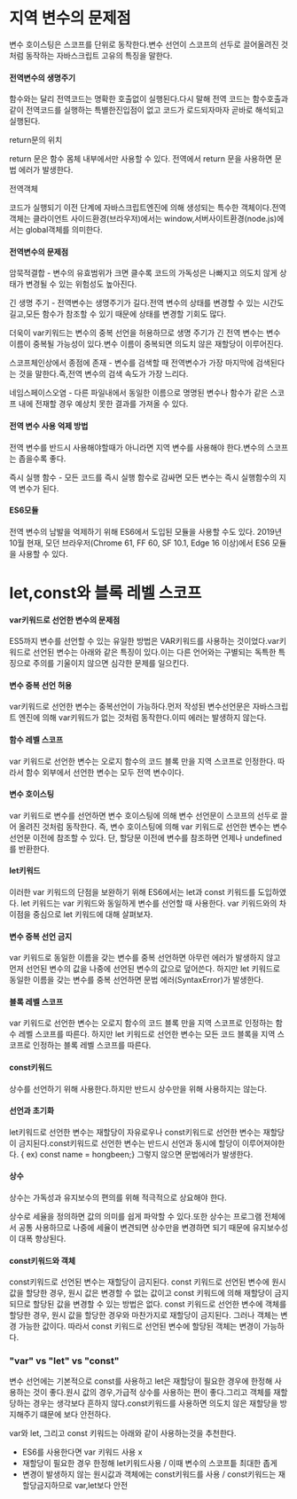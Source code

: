 # 지역 변수의 문제점

변수 호이스팅은 스코프를 단위로 동작한다.변수 선언이 스코프의 선두로 끌어올려진 것처럼 동작하는 자바스크립트 고유의 특징을 말한다.



#### 전역변수의 생명주기

함수와는 달리 전역코드는 명확한 호출없이 실행된다.다시 말해 전역 코드는 함수호출과 같이 전역코드를 실행하는 특별한진입점이 없고 코드가 로드되자마자 곧바로 해석되고 실행된다.



return문의 위치

return 문은 함수 몸체 내부에서만 사용할 수 있다. 전역에서 return 문을 사용하면 문법 에러가 발생한다.



전역객체

코드가 실행되기 이전 단계에 자바스크립트엔진에 의해 생성되는 특수한 객체이다.전역 객체는 클라이언트 사이드환경(브라우저)에서는 window,서버사이트환경(node.js)에서는 global객체를 의미한다.





#### 전역변수의 문제점

암묵적결합 - 변수의 유효범위가 크면 클수록 코드의 가독성은 나빠지고 의도치 않게 상태가 변경될 수 있는 위험성도 높아진다.



긴 생명 주기 - 전역변수는 생명주기가 길다.전역 변수의 상태를 변경할 수 있는 시간도 길고,모든 함수가 참조할 수 있기 때문에 상태를 변경할 기회도 많다.

더욱이 var키워드는 변수의 중복 선언을 허용하므로 생명 주기가 긴 전역 변수는 변수 이름이 중복될 가능성이 있다.변수 이름이 중복되면 의도치 않은 재할당이 이루어진다.



스코프체인상에서 종점에 존재 - 변수를 검색할 때 전역변수가 가장 마지막에 검색된다는 것을 말한다.즉,전역 변수의 검색 속도가 가장 느리다.



네임스페이스오염 - 다른 파일내에서 동일한 이름으로 명명된 변수나 함수가 같은 스코프 내에 전재할 경우 예상치 못한 결과를 가져올 수 있다.



#### 전역 변수 사용 억제 방법

전역 변수를 반드시 사용해야할때가 아니라면 지역 변수를 사용해야 한다.변수의 스코프는 좁을수록 좋다.



즉시 실행 함수 - 모든 코드를 즉시 실행 함수로 감싸면 모든 변수는 즉시 실행함수의 지역 변수가 된다.



#### ES6모듈

전역 변수의 남발을 억제하기 위해 ES6에서 도입된 모듈을 사용할 수도 있다.  2019년 10월 현재, 모던 브라우저(Chrome 61, FF 60, SF 10.1, Edge 16 이상)에서 ES6 모듈을 사용할 수 있다. 



# let,const와 블록 레벨 스코프

#### var키워드로 선언한 변수의 문제점

ES5까지 변수를 선언할 수 있는 유일한 방법은 VAR키워드를 사용하는 것이었다.var키워드로 선언된 변수는 아래와 같은 특징이 있다.이는 다른 언어와는 구별되는 독특한 특징으로 주의를 기울이지 않으면 심각한 문제를 일으킨다.



#### 변수 중복 선언 허용

var키워드로 선언한 변수는 중복선언이 가능하다.먼저 작성된 변수선언문은 자바스크립트 엔진에 의해 var키워드가 없는 것처럼 동작한다.이띠 에러는 발생하지 않는다.



#### 함수 레벨 스코프

var 키워드로 선언한 변수는 오로지 함수의 코드 블록 만을 지역 스코프로 인정한다. 따라서 함수 외부에서 선언한 변수는 모두 전역 변수이다.



#### 변수 호이스팅

var 키워드로 변수를 선언하면 변수 호이스팅에 의해 변수 선언문이 스코프의 선두로 끌어 올려진 것처럼 동작한다. 즉, 변수 호이스팅에 의해 var 키워드로 선언한 변수는 변수 선언문 이전에 참조할 수 있다. 단, 할당문 이전에 변수를 참조하면 언제나 undefined를 반환한다.



#### let키워드

 이러한 var 키워드의 단점을 보완하기 위해 ES6에서는 let과 const 키워드를 도입하였다. let 키워드는 var 키워드와 동일하게 변수를 선언할 때 사용한다. var 키워드와의 차이점을 중심으로 let 키워드에 대해 살펴보자. 



#### 변수 중복 선언 금지

var 키워드로 동일한 이름을 갖는 변수를 중복 선언하면 아무런 에러가 발생하지 않고 먼저 선언된 변수의 값을 나중에 선언된 변수의 값으로 덮어쓴다. 하지만 let 키워드로 동일한 이름을 갖는 변수를 중복 선언하면 문법 에러(SyntaxError)가 발생한다.



#### 블록 레벨 스코프

var 키워드로 선언한 변수는 오로지 함수의 코드 블록 만을 지역 스코프로 인정하는 함수 레벨 스코프를 따른다. 하지만 let 키워드로 선언한 변수는 모든 코드 블록을 지역 스코프로 인정하는 블록 레벨 스코프를 따른다.



#### const키워드

상수를 선언하기 위해 사용한다.하지만 반드시 상수만을 위해 사용하지는 않는다.



#### 선언과 초기화

let키워드로 선언한 변수는 재할당이 자유로우나 const키워드로 선언한 변수는 재할당이 금지된다.const키워드로 선언한 변수는 반드시 선언과 동시에 할당이 이루어져야한다. { ex) const name = hongbeen;} 그렇지 않으면 문법에러가 발생한다.



#### 상수

상수는 가독성과 유지보수의 편의를 위해 적극적으로 상요해야 한다.

상수로 세율을 정의하면 값의 의미를 쉽게 파악할 수 있다.또한 상수는 프로그램 전체에서 공통 사용하므로 나중에 세율이 변견되면 상수만을 변경하면 되기 때문에 유지보수성이 대폭 향상된다.



#### const키워드와 객체

const키워드로 선언된 변수는 재할당이 금지된다. const 키워드로 선언된 변수에 원시 값을 할당한 경우, 원시 값은 변경할 수 없는 값이고 const 키워드에 의해 재할당이 금지되므로 할당된 값을 변경할 수 있는 방법은 없다. const 키워드로 선언한 변수에 객체를 할당한 경우, 원시 값을 할당한 경우와 마찬가지로 재할당이 금지된다. 그러나 객체는 변경 가능한 값이다. 따라서 const 키워드로 선언된 변수에 할당된 객체는 변경이 가능하다.



### "var" vs "let" vs "const"

변수 선언에는 기본적으로 const를 사용하고 let은 재할당이 필요한 경우에 한정해 사용하는 것이 좋다.원시 값의 경우,가급적 상수를 사용하는 편이 좋다.그리고 객체를 재할당하는 경우는 생각보다 흔하지 않다.const키워드를 사용하면 의도치 않은 재할당을 방지해주기 떄문에 보다 안전하다.

var와 let, 그리고 const 키워드는 아래와 같이 사용하는것을 추천한다.

- ES6를 사용한다면 var 키워드 사용 x
- 재할당이 필요한 경우 한정해 let키워드사용 / 이때 변수의 스코프틑 최대한 좁게
- 변경이 발생하지 않는 원시값과 객체에는 const키워드를 사용 / const키워드는 재할당금지하므로 var,let보다 안전


